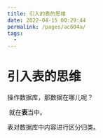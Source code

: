 ```yaml
---
title: 引入的表的思维
date: 2022-04-15 00:29:44
permalink: /pages/ac604a/
tags:
  - 
---
```

# 引入表的思维

操作数据库，那数据在哪儿呢？

​	就在**表**当中。

表对数据库中内容进行区分归类。

